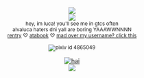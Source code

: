 <p align="center">

<p align="center"

<br> <sup>![](https://i.postimg.cc/k4PJnRKt/image-2024-05-24-002245528.png)
<br><img src="https://komarev.com/ghpvc/?username=alvaiuca&color=D0455D">
<br>hey, im luca! you'll see me in gtcs often
<br>alvaluca haters dni yall are boring YAAAWWNNNN
<br>[rentry](https://rentry.co/hopefree) ♡ [atabook](https://lucabalsa.atabook.org) ♡ [mad over my username? click this](https://files.catbox.moe/ks0nd2.webp)
<br>
<br> ![pixiv id 4865049](https://github.com/user-attachments/assets/753a0320-d88b-4927-8dbc-7e5554a288f5)
<br>

<p align="center"

<a href="https://www.last.fm/user/valfen"><img src="https://lastfm-recently-played.vercel.app/api?user=valfen&footer_style=compact_stats&count=1&width=500&loved=true&header_style=none&bg_color=000000" alt="hai"></a>
<br> <sup>![](https://i.postimg.cc/kGfqFjZx/image-2024-05-24-002301153.png)


